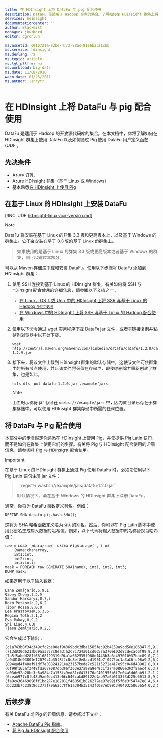 ```yaml
---
title: 在 HDInsight 上将 DataFu 与 pig 配合使用
description: DataFu 是适用于 Hadoop 的库的集合。了解如何在 HDInsight 群集上将 DataFu 与 pig 配合使用。
services: hdinsight
documentationcenter: ''
author: Blackmist
manager: jhubbard
editor: cgronlun

ms.assetid: 0016721a-82be-4773-88ad-91e6b2c21cbb
ms.service: hdinsight
ms.devlang: na
ms.topic: article
ms.tgt_pltfrm: na
ms.workload: big-data
ms.date: 11/08/2016
wacn.date: 01/25/2017
ms.author: larryfr
---
```


# 在 HDInsight 上将 DataFu 与 pig 配合使用

DataFu 是适用于 Hadoop 的开放源代码库的集合。在本文档中，你将了解如何在 HDInsight 群集上使用 DataFu 以及如何通过 Pig 使用 DataFu 用户定义函数 (UDF)。

## 先决条件

* Azure 订阅。
* Azure HDInsight 群集（基于 Linux 或 Windows）
* 基本熟悉[在 HDInsight 上使用 Pig](./hdinsight-use-pig.md)

## 在基于 Linux 的 HDInsight 上安装 DataFu

[!INCLUDE [hdinsight-linux-acn-version.md](../../includes/hdinsight-linux-acn-version.md)]

> [!NOTE]
DataFu 将安装在基于 Linux 的群集 3.3 版和更高版本上，以及基于 Windows 的群集上。它不会安装在早于 3.3 版的基于 Linux 的群集上。
> <p>
> 如果使用的是基于 Linux 的群集 3.3 版或更高版本或者基于 Windows 的群集，则可以跳过本部分。

可以从 Maven 存储库下载和安装 DataFu。使用以下步骤将 DataFu 添加到 HDInsight 群集：

1. 使用 SSH 连接到基于 Linux 的 HDInsight 群集。有关如何将 SSH 与 HDInsight 配合使用的详细信息，请参阅以下文档之一：

    * [在 Linux、OS X 或 Unix 中的 HDInsight 上将 SSH 与基于 Linux 的 Hadoop 配合使用](./hdinsight-hadoop-linux-use-ssh-unix.md)
    * [在 Windows 中的 HDInsight 上将 SSH 与基于 Linux 的 Hadoop 配合使用](./hdinsight-hadoop-linux-use-ssh-unix.md)

2. 使用以下命令通过 wget 实用程序下载 DataFu jar 文件，或者将链接复制并粘贴到浏览器中以开始下载。

    ```
    wget http://central.maven.org/maven2/com/linkedin/datafu/datafu/1.2.0/datafu-1.2.0.jar
    ```

3. 接下来，将该文件上载到 HDInsight 群集的默认存储中。这使该文件可供群集中的所有节点使用，并且该文件将保留在存储中，即使你删除并重新创建了群集，也是如此。

    ```
    hdfs dfs -put datafu-1.2.0.jar /example/jars
    ```

    > [!NOTE]
    上面的示例将 jar 存储在 `wasbs:///example/jars` 中，因为此目录已存在于群集存储中。可以使用 HDInsight 群集存储中所需的任何位置。

## 将 DataFu 与 Pig 配合使用

本部分中的步骤假定你熟悉在 HDInsight 上使用 Pig，并仅提供 Pig Latin 语句，而不是如何在群集上使用它们的步骤。有关将 Pig 与 HDInsight 配合使用的详细信息，请参阅[将 Pig 与 HDInsight 配合使用](./hdinsight-use-pig.md)。

> [!IMPORTANT]
在基于 Linux 的 HDInsight 群集上通过 Pig 使用 DataFu 时，必须先使用以下 Pig Latin 语句注册 jar 文件：
> <p>
> ```register wasbs:///example/jars/datafu-1.2.0.jar```  
> <p>
> 默认情况下，会在基于 Windows 的 HDInsight 群集上注册 DataFu。

通常，你将为 DataFu 函数定义别名。例如：

```
DEFINE SHA datafu.pig.hash.SHA();
```

这将为 SHA 哈希函数定义名为 `SHA` 的别名。然后，你可以在 Pig Latin 脚本中使用此别名生成输入数据的哈希值。例如，以下代码将输入数据中的名称替换为哈希值：

```
raw = LOAD '/data/raw/' USING PigStorage(',') AS  
    (name:chararray, 
    int1:int, 
    int2:int,
    int3:int); 
mask = FOREACH raw GENERATE SHA(name), int1, int2, int3; 
DUMP mask;
```

如果这用于以下输入数据：

```
Lana Zemljaric,5,9,1
Qiong Zhong,9,3,6
Sandor Harsanyi,0,7,3
Roko Petkovic,2,6,2
Tibor Rozsa,8,0,0
Lea Hrastovsek,6,3,6
Regina Toth,2,1,2
Eva Makay,8,9,2
Shi Liao,4,6,0
Tjasa Zemljaric,0,2,5
```

它会生成以下输出：

```
(c1a743b0f34d349cfc2ce00ef98369bdc3dba1565fec92b4159a9cd5de186347,5,9,1)
(713d030d621ab69aa3737c8ea37a2c7c724a01cd0657a370e103d8cdecac6f99,9,3,6)
(7a5f5abdd281f68168199319d98a1a662535f988d1443b3a3c497010937bac89,0,7,3)
(a94818e93807e12079c4b35f8f3c8c8ef8e8acd1954e7f0476bc1a3a86fc96a9,2,6,2)
(894ead4f48af91df7e088241218a23157bede7c52115272e417e95c046d48902,8,0,0)
(6f99f163af3448fda672087db306f363e27a98a9e49c1f274a0860e303f8aec4,6,3,6)
(a03de92a28be3c6a984c7a153fa9ed81c0413f76a9401955b5f7e04a5dd0ab9f,2,1,2)
(6ceab977c8fb48d9ad0dc413e6bc646cabd89f22e7ab97a6b0133f3d225c6013,8,9,2)
(fa9c436469096ff1bd297e182831f460501b826272ae97e921f5f6e3f54747e8,4,6,0)
(bc22db7c238b86c37af79a62c78f61a304b35143f6087eb99c34040325865654,0,2,5)
```

## 后续步骤

有关 DataFu 或 Pig 的详细信息，请参阅以下文档：

* [Apache DataFu Pig 指南](http://datafu.incubator.apache.org/docs/datafu/guide.html)。
* [将 Pig 与 HDInsight 配合使用](./hdinsight-use-pig.md)

<!---HONumber=Mooncake_0120_2017-->
<!--Update_Description: update from ASM to ARM-->